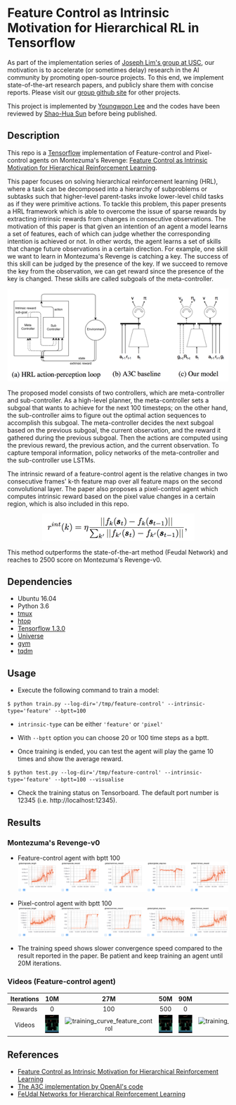 # Feature Control as Intrinsic Motivation for Hierarchical RL in Tensorflow

As part of the implementation series of [Joseph Lim's group at USC](http://www-bcf.usc.edu/~limjj/), our motivation is to accelerate (or sometimes delay) research in the AI community by promoting open-source projects. To this end, we implement state-of-the-art research papers, and publicly share them with concise reports. Please visit our [group github site](https://github.com/gitlimlab) for other projects.

This project is implemented by [Youngwoon Lee](https://github.com/youngwoon) and the codes have been reviewed by [Shao-Hua Sun](https://github.com/shaohua0116) before being published.

## Description
This repo is a [Tensorflow](https://www.tensorflow.org/) implementation of Feature-control and Pixel-control agents on Montezuma's Revenge: [Feature Control as Intrinsic Motivation for Hierarchical Reinforcement Learning](https://arxiv.org/abs/1705.06769).

This paper focuses on solving hierarchical reinforcement learning (HRL), where a task can be decomposed into a hierarchy of subproblems or subtasks such that higher-level parent-tasks invoke lower-level child tasks as if they were primitive actions. To tackle this problem, this paper presents a HRL framework which is able to overcome the issue of sparse rewards by extracting intrinsic rewards from changes in consecutive observations. The motivation of this paper is that given an intention of an agent a model learns a set of features, each of which can judge whether the corresponding intention is achieved or not. In other words, the agent learns a set of skills that change future observations in a certain direction. For example, one skill we want to learn in Montezuma's Revenge is catching a key. The success of this skill can be judged by the presence of the key. If we succeed to remove the key from the observation, we can get reward since the presence of the key is changed. These skills are called subgoals of the meta-controller.

<p align="center">
    <img src="assets/model.png"/>
</p>

The proposed model consists of two controllers, which are meta-controller and sub-controller. As a high-level planner, the meta-controller sets a subgoal that wants to achieve for the next 100 timesteps; on the other hand, the sub-controller aims to figure out the optimal action sequences to accomplish this subgoal. The meta-controller decides the next subgoal based on the previous subgoal, the current observation, and the reward it gathered during the previous subgoal. Then the actions are computed using the previous reward, the previous action, and the current observation. To capture temporal information, policy networks of the meta-controller and the sub-controller use LSTMs.

The intrinsic reward of a feature-control agent is the relative changes in two consecutive frames' k-th feature map over all feature maps on the second convolutional layer. The paper also proposes a pixel-control agent which computes intrinsic reward based on the pixel value changes in a certain region, which is also included in this repo. 

<p align="center">
    <img src="assets/intrinsic_feature.png"/>
</p>

This method outperforms the state-of-the-art method (Feudal Network) and reaches to 2500 score on Montezuma's Revenge-v0.

## Dependencies

- Ubuntu 16.04
- Python 3.6
- [tmux](https://tmux.github.io)
- [htop](https://hisham.hm/htop)
- [Tensorflow 1.3.0](https://www.tensorflow.org/)
- [Universe](https://github.com/openai/universe)
- [gym](https://github.com/openai/gym)
- [tqdm](https://github.com/tqdm/tqdm)

## Usage

- Execute the following command to train a model:

```
$ python train.py --log-dir='/tmp/feature-control' --intrinsic-type='feature' --bptt=100
```

- `intrinsic-type` can be either `'feature'` or `'pixel'`

- With `--bptt` option you can choose 20 or 100 time steps as a bptt.

- Once training is ended, you can test the agent will play the game 10 times and show the average reward.

```
$ python test.py --log-dir='/tmp/feature-control' --intrinsic-type='feature' --bptt=100 --visualise
```

- Check the training status on Tensorboard. The default port number is 12345 (i.e. http://localhost:12345).


## Results

### Montezuma's Revenge-v0

- Feature-control agent with bptt 100
![training_curve_feature_control](assets/feature-control-bptt-100.png)

- Pixel-control agent with bptt 100
![training_curve_pixel_control](assets/pixel-control-bptt-100.png)

- The training speed shows slower convergence speed compared to the result reported in the paper. Be patient and keep training an agent until 20M iterations.

### Videos (Feature-control agent)

| Iterations |                   10M                    |                   27M                    |                   50M                    |                   90M                    |                   160M                   |
| :--------: | :--------------------------------------: | :--------------------------------------: | :--------------------------------------: | :--------------------------------------: | :--------------------------------------: |
|  Rewards   |                    0                     |                   100                    |                   500                    |                    0                     |                   2500                   |
|   Videos   | ![training_curve_feature_control](assets/feature-control-video-10M.gif) | ![training_curve_feature_control](assets/feature-control-video-27M.gif) | ![training_curve_feature_control](assets/feature-control-video-50M.gif) | ![training_curve_feature_control](assets/feature-control-video-90M.gif) | ![training_curve_feature_control](assets/feature-control-video-160M.gif) |


## References

- [Feature Control as Intrinsic Motivation for Hierarchical Reinforcement Learning](https://arxiv.org/abs/1705.06769)
- [The A3C implementation by OpenAI's code](https://github.com/openai/universe-starter-agent)
- [FeUdal Networks for Hierarchical Reinforcement Learning](https://arxiv.org/abs/1703.01161)
